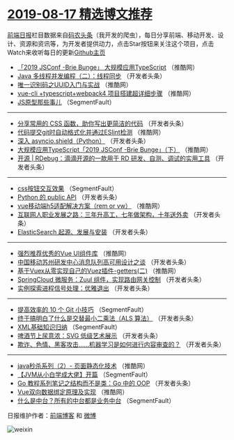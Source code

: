 # [2019-08-17 精选博文推荐](https://toutiao.qdkfweb.cn/date/2019/08/17)

[前端日报](https://qdkfweb.cn/c/news)栏目数据来自[码农头条](https://toutiao.qdkfweb.cn/)（我开发的爬虫），每日分享前端、移动开发、设计、资源和资讯等，为开发者提供动力，点击Star按钮来关注这个项目，点击Watch来收听每日的更新[Github主页](https://github.com/kujian/frontendDaily)
* [「2019 JSConf -Brie Bunge」 大规模应用TypeScript](https://toutiao.qdkfweb.cn/121680.html) （推酷网）
* [Java 多线程并发编程（二）：线程同步](https://toutiao.qdkfweb.cn/121627.html) （开发者头条）
* [唯一识别码之UUID入门与实战](https://toutiao.qdkfweb.cn/121668.html) （推酷网）
* [vue-cli +typescript+webpack4 项目搭建超详细步骤](https://toutiao.qdkfweb.cn/121679.html) （推酷网）
* [JS原型那些事儿](https://toutiao.qdkfweb.cn/121589.html) （SegmentFault）

***
* [分享常用的 CSS 函数，助你写出更简洁的代码](https://toutiao.qdkfweb.cn/121621.html) （开发者头条）
* [代码提交git时自动格式化并通过ESlint检测](https://toutiao.qdkfweb.cn/121660.html) （推酷网）
* [深入 asyncio.shield（Python）](https://toutiao.qdkfweb.cn/121622.html) （开发者头条）
* [大规模应用TypeScript「2019 JSConf -Brie Bunge」（下）](https://toutiao.qdkfweb.cn/121683.html) （推酷网）
* [开源 | RDebug：滴滴开源的一款用于 RD 研发、自测、调试的实用工具](https://toutiao.qdkfweb.cn/121613.html) （开发者头条）

***
* [css按钮交互效果](https://toutiao.qdkfweb.cn/121592.html) （SegmentFault）
* [Python 的 public API](https://toutiao.qdkfweb.cn/121625.html) （开发者头条）
* [vue移动端h5适配解决方案（rem or vw）](https://toutiao.qdkfweb.cn/121675.html) （推酷网）
* [互联网人职业发展之路：三年升高工，七年做架构，十年送外卖](https://toutiao.qdkfweb.cn/121606.html) （开发者头条）
* [ElasticSearch 起源、发展与安装](https://toutiao.qdkfweb.cn/121638.html) （开发者头条）

***
* [强烈推荐优秀的Vue UI组件库](https://toutiao.qdkfweb.cn/121677.html) （推酷网）
* [中国移动苏州研发中心消息队列高可用设计之谈](https://toutiao.qdkfweb.cn/121629.html) （开发者头条）
* [基于Vuex从零实现自己的Vuez插件-getters(二)](https://toutiao.qdkfweb.cn/121678.html) （推酷网）
* [SpringCloud 微服务：Zuul 组件，实现路由网关控制](https://toutiao.qdkfweb.cn/121608.html) （开发者头条）
* [实例探索进程信号处理：优雅退出](https://toutiao.qdkfweb.cn/121640.html) （开发者头条）

***
* [提高效率的 10 个 Git 小技巧](https://toutiao.qdkfweb.cn/121587.html) （SegmentFault）
* [终于搞明白了什么是交替最小二乘法（ALS 算法）](https://toutiao.qdkfweb.cn/121619.html) （开发者头条）
* [XML基础知识归纳](https://toutiao.qdkfweb.cn/121598.html) （SegmentFault）
* [啤酒节上尿意浓：SVG 低级艺术展示](https://toutiao.qdkfweb.cn/121630.html) （开发者头条）
* [欺诈、色情、黑客攻击……机器学习是如何进行内容审查的？](https://toutiao.qdkfweb.cn/121609.html) （开发者头条）

***
* [java秒杀系列（2）- 页面静态化技术](https://toutiao.qdkfweb.cn/121658.html) （推酷网）
* [【JVM从小白学成大佬】开篇](https://toutiao.qdkfweb.cn/121588.html) （SegmentFault）
* [Go 教程系列笔记之结构而不是类：Go 中的 OOP](https://toutiao.qdkfweb.cn/121620.html) （开发者头条）
* [Vue双向数据绑定原理及实现](https://toutiao.qdkfweb.cn/121669.html) （推酷网）
* [什么是中台？所有的中台都是业务中台](https://toutiao.qdkfweb.cn/121599.html) （SegmentFault）

日报维护作者：[前端博客](https://qdkfweb.cn/) 和 [微博](https://qdkfweb.cn/go/weibo)

![weixin](https://user-images.githubusercontent.com/3055447/38468989-651132ac-3b80-11e8-8e6b-15122322a9d7.png)